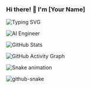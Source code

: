 ### Hi there! 👋 I'm [Your Name]

![Typing SVG](https://readme-typing-svg.demolab.com?font=Fira+Code&size=24&pause=1000&color=F75C7E&width=435&lines=AI+Engineer+%7C+Data+Engineer;Passionate+about+Machine+Learning;Building+End-to-End+AI+Solutions)

![AI Engineer](https://media.giphy.com/media/QTfX9Ejfra3ZmNxh6B/giphy.gif)

![GitHub Stats](https://github-readme-stats.vercel.app/api?username=your-username&show_icons=true&theme=radical)

![GitHub Activity Graph](https://github-readme-activity-graph.vercel.app/graph?username=your-username&theme=react-dark)

![Snake animation](https://github.com/your-username/your-username/blob/output/github-contribution-grid-snake.svg)

<picture>
  <source media="(prefers-color-scheme: dark)" srcset="https://raw.githubusercontent.com/tobiasmeyhoefer/tobiasmeyhoefer/output/github-snake-dark.svg" />
  <source media="(prefers-color-scheme: light)" srcset="https://raw.githubusercontent.com/tobiasmeyhoefer/tobiasmeyhoefer/output/github-snake.svg" />
  <img alt="github-snake" src="https://raw.githubusercontent.com/tobiasmeyhoefer/tobiasmeyhoefer/output/github-snake.svg" />
</picture>
